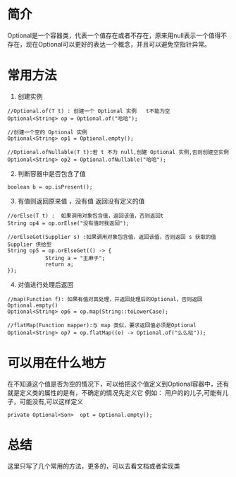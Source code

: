 # 简介
Optional<T>是一个容器类，代表一个值存在或者不存在，原来用null表示一个值得不存在，现在Optional可以更好的表达一个概念，并且可以避免空指针异常。



# 常用方法
1. 创建实例
```
//Optional.of(T t) : 创建一个 Optional 实例   t不能为空
Optional<String> op = Optional.of("哈哈");

//创建一个空的 Optional 实例
Optional<String> op1 = Optional.empty();

//Optional.ofNullable(T t):若 t 不为 null,创建 Optional 实例,否则创建空实例
Optional<String> op2 = Optional.ofNullable("哈哈");
```

2. 判断容器中是否包含了值
```
boolean b = op.isPresent();
```

3. 有值则返回原来值 ，没有值 返回没有定义的值
```
//orElse(T t) :  如果调用对象包含值，返回该值，否则返回t
String op4 = op.orElse("没有值时我返回");

//orElseGet(Supplier s) :如果调用对象包含值，返回该值，否则返回 s 获取的值 Supplier 供给型
String op5 = op.orElseGet(() -> {
            String a = "王麻子";
            return a;
});

```

4. 对值进行处理后返回
```
//map(Function f): 如果有值对其处理，并返回处理后的Optional，否则返回 Optional.empty()
Optional<String> op6 = op.map(String::toLowerCase);

//flatMap(Function mapper):与 map 类似，要求返回值必须是Optional
Optional<String> op7 = op.flatMap((e) -> Optional.of("么么哒"));
```

# 可以用在什么地方
在不知道这个值是否为空的情况下，可以给把这个值定义到Optional容器中，还有就是定义类的属性的是有，不确定的情况先定义它
例如：
用户的的儿子,可能有儿子，可能没有,可以这样定义
```
private Optional<Son>  opt = Optional.empty();
```

# 总结 
这里只写了几个常用的方法，更多的，可以去看文档或者实现类